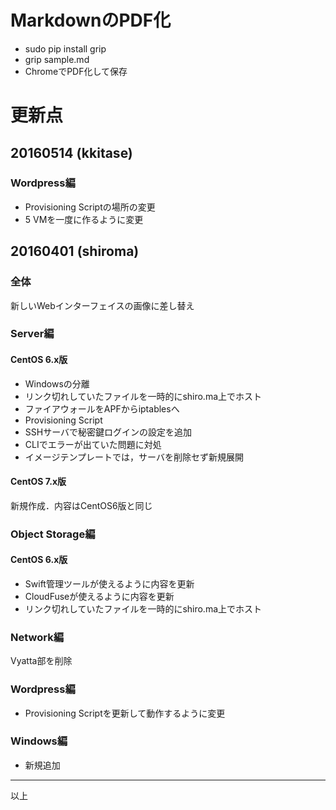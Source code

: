 # MarkdownのPDF化
- sudo pip install grip
- grip sample.md
- ChromeでPDF化して保存

# 更新点

## 20160514 (kkitase)
### Wordpress編
- Provisioning Scriptの場所の変更
- 5 VMを一度に作るように変更

## 20160401 (shiroma)
### 全体
新しいWebインターフェイスの画像に差し替え

### Server編
#### CentOS 6.x版
- Windowsの分離
- リンク切れしていたファイルを一時的にshiro.ma上でホスト
- ファイアウォールをAPFからiptablesへ
- Provisioning Script
- SSHサーバで秘密鍵ログインの設定を追加
- CLIでエラーが出ていた問題に対処
- イメージテンプレートでは，サーバを削除セず新規展開

#### CentOS 7.x版
新規作成．内容はCentOS6版と同じ

### Object Storage編
#### CentOS 6.x版
- Swift管理ツールが使えるように内容を更新
- CloudFuseが使えるように内容を更新
- リンク切れしていたファイルを一時的にshiro.ma上でホスト

### Network編
Vyatta部を削除

### Wordpress編
- Provisioning Scriptを更新して動作するように変更

### Windows編
- 新規追加

---
以上
